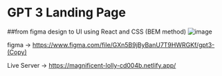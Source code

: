 # GPT 3 Landing Page 
##from figma design to UI using React and CSS (BEM method)
![image](https://user-images.githubusercontent.com/65372273/183279537-e6acd0d4-1692-4d8c-8f86-cb8eb98ca51a.png)

figma -> https://www.figma.com/file/GXn5B9jByBanU7T9HWRGKf/gpt3-(Copy)

Live Server -> https://magnificent-lolly-cd004b.netlify.app/
